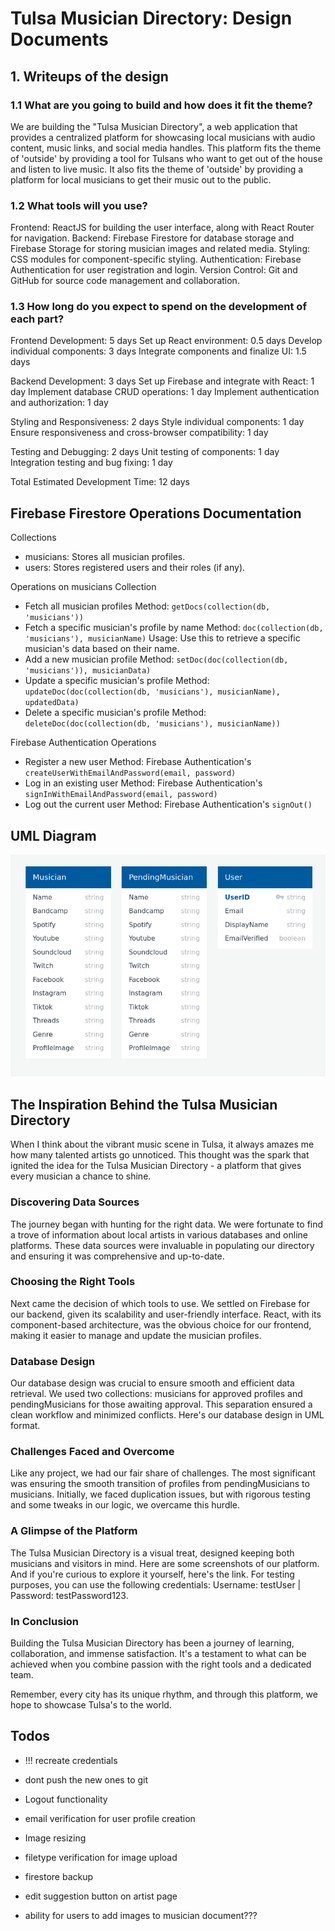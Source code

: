 # Tulsa Musician Directory: Design Documents

## 1. Writeups of the design

### 1.1 What are you going to build and how does it fit the theme?

We are building the "Tulsa Musician Directory", a web application that provides a centralized platform for showcasing local musicians with audio content, music links, and social media handles. This platform fits the theme of 'outside' by providing a tool for Tulsans who want to get out of the house and listen to live music. It also fits the theme of 'outside' by providing a platform for local musicians to get their music out to the public.

### 1.2 What tools will you use?

Frontend: ReactJS for building the user interface, along with React Router for navigation.
Backend: Firebase Firestore for database storage and Firebase Storage for storing musician images and related media.
Styling: CSS modules for component-specific styling.
Authentication: Firebase Authentication for user registration and login.
Version Control: Git and GitHub for source code management and collaboration.

### 1.3 How long do you expect to spend on the development of each part?

Frontend Development: 5 days
Set up React environment: 0.5 days
Develop individual components: 3 days
Integrate components and finalize UI: 1.5 days

Backend Development: 3 days
Set up Firebase and integrate with React: 1 day
Implement database CRUD operations: 1 day
Implement authentication and authorization: 1 day

Styling and Responsiveness: 2 days
Style individual components: 1 day
Ensure responsiveness and cross-browser compatibility: 1 day

Testing and Debugging: 2 days
Unit testing of components: 1 day
Integration testing and bug fixing: 1 day

Total Estimated Development Time: 12 days

## Firebase Firestore Operations Documentation

Collections

- musicians: Stores all musician profiles.
- users: Stores registered users and their roles (if any).

Operations on musicians Collection

- Fetch all musician profiles
  Method:
  `getDocs(collection(db, 'musicians'))`
- Fetch a specific musician's profile by name
  Method:
  `doc(collection(db, 'musicians'), musicianName)`
  Usage: Use this to retrieve a specific musician's data based on their name.
- Add a new musician profile
  Method:
  `setDoc(doc(collection(db, 'musicians')), musicianData)`
- Update a specific musician's profile
  Method:
  `updateDoc(doc(collection(db, 'musicians'), musicianName), updatedData)`
- Delete a specific musician's profile
  Method:
  `deleteDoc(doc(collection(db, 'musicians'), musicianName))`

Firebase Authentication Operations

- Register a new user
  Method:
  Firebase Authentication's `createUserWithEmailAndPassword(email, password)`
- Log in an existing user
  Method:
  Firebase Authentication's `signInWithEmailAndPassword(email, password)`
- Log out the current user
  Method:
  Firebase Authentication's `signOut()`

## UML Diagram

![UML Diagram](./UML.png)

## The Inspiration Behind the Tulsa Musician Directory

When I think about the vibrant music scene in Tulsa, it always amazes me how many talented artists go unnoticed. This thought was the spark that ignited the idea for the Tulsa Musician Directory - a platform that gives every musician a chance to shine.

### Discovering Data Sources

The journey began with hunting for the right data. We were fortunate to find a trove of information about local artists in various databases and online platforms. These data sources were invaluable in populating our directory and ensuring it was comprehensive and up-to-date.

### Choosing the Right Tools

Next came the decision of which tools to use. We settled on Firebase for our backend, given its scalability and user-friendly interface. React, with its component-based architecture, was the obvious choice for our frontend, making it easier to manage and update the musician profiles.

### Database Design

Our database design was crucial to ensure smooth and efficient data retrieval. We used two collections: musicians for approved profiles and pendingMusicians for those awaiting approval. This separation ensured a clean workflow and minimized conflicts. Here's our database design in UML format.

### Challenges Faced and Overcome

Like any project, we had our fair share of challenges. The most significant was ensuring the smooth transition of profiles from pendingMusicians to musicians. Initially, we faced duplication issues, but with rigorous testing and some tweaks in our logic, we overcame this hurdle.

### A Glimpse of the Platform

The Tulsa Musician Directory is a visual treat, designed keeping both musicians and visitors in mind. Here are some screenshots of our platform. And if you're curious to explore it yourself, here's the link. For testing purposes, you can use the following credentials: Username: testUser | Password: testPassword123.

### In Conclusion

Building the Tulsa Musician Directory has been a journey of learning, collaboration, and immense satisfaction. It's a testament to what can be achieved when you combine passion with the right tools and a dedicated team.

Remember, every city has its unique rhythm, and through this platform, we hope to showcase Tulsa's to the world.

## Todos

- !!! recreate credentials
- dont push the new ones to git

- Logout functionality
- email verification for user profile creation
- Image resizing
- filetype verification for image upload
- firestore backup
- edit suggestion button on artist page
- ability for users to add images to musician document???
